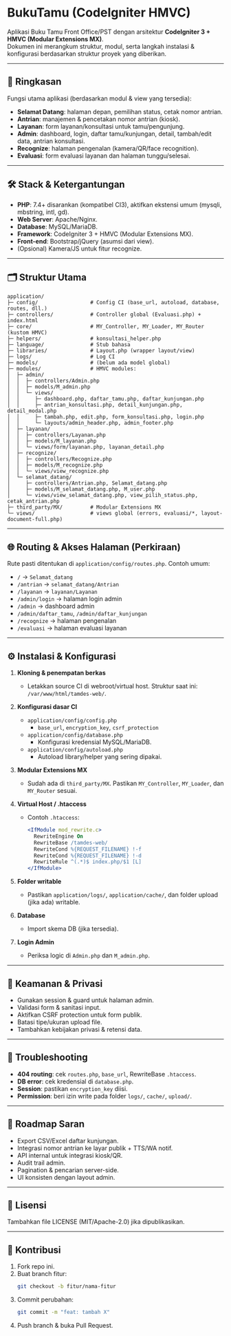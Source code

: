 # BukuTamu (CodeIgniter HMVC)

Aplikasi Buku Tamu Front Office/PST dengan arsitektur **CodeIgniter 3 + HMVC (Modular Extensions MX)**.  
Dokumen ini merangkum struktur, modul, serta langkah instalasi & konfigurasi berdasarkan struktur proyek yang diberikan.

---

## 📖 Ringkasan

Fungsi utama aplikasi (berdasarkan modul & view yang tersedia):
- **Selamat Datang**: halaman depan, pemilihan status, cetak nomor antrian.
- **Antrian**: manajemen & pencetakan nomor antrian (kiosk).
- **Layanan**: form layanan/konsultasi untuk tamu/pengunjung.
- **Admin**: dashboard, login, daftar tamu/kunjungan, detail, tambah/edit data, antrian konsultasi.
- **Recognize**: halaman pengenalan (kamera/QR/face recognition).
- **Evaluasi**: form evaluasi layanan dan halaman tunggu/selesai.

---

## 🛠️ Stack & Ketergantungan

- **PHP**: 7.4+ disarankan (kompatibel CI3), aktifkan ekstensi umum (mysqli, mbstring, intl, gd).
- **Web Server**: Apache/Nginx.
- **Database**: MySQL/MariaDB.
- **Framework**: CodeIgniter 3 + HMVC (Modular Extensions MX).
- **Front-end**: Bootstrap/jQuery (asumsi dari view).
- (Opsional) Kamera/JS untuk fitur recognize.

---

## 🗂️ Struktur Utama

```
application/
├─ config/                 # Config CI (base_url, autoload, database, routes, dll.)
├─ controllers/            # Controller global (Evaluasi.php) + index.html
├─ core/                   # MY_Controller, MY_Loader, MY_Router (kustom HMVC)
├─ helpers/                # konsultasi_helper.php
├─ language/               # Stub bahasa
├─ libraries/              # Layout.php (wrapper layout/view)
├─ logs/                   # Log CI
├─ models/                 # (belum ada model global)
├─ modules/                # HMVC modules:
│  ├─ admin/
│  │  ├─ controllers/Admin.php
│  │  ├─ models/M_admin.php
│  │  └─ views/
│  │     ├─ dashboard.php, daftar_tamu.php, daftar_kunjungan.php
│  │     ├─ antrian_konsultasi.php, detail_kunjungan.php, detail_modal.php
│  │     ├─ tambah.php, edit.php, form_konsultasi.php, login.php
│  │     └─ layouts/admin_header.php, admin_footer.php
│  ├─ layanan/
│  │  ├─ controllers/Layanan.php
│  │  ├─ models/M_layanan.php
│  │  └─ views/form/layanan.php, layanan_detail.php
│  ├─ recognize/
│  │  ├─ controllers/Recognize.php
│  │  ├─ models/M_recognize.php
│  │  └─ views/view_recognize.php
│  └─ selamat_datang/
│     ├─ controllers/Antrian.php, Selamat_datang.php
│     ├─ models/M_selamat_datang.php, M_user.php
│     └─ views/view_selamat_datang.php, view_pilih_status.php, cetak_antrian.php
├─ third_party/MX/         # Modular Extensions MX
└─ views/                  # views global (errors, evaluasi/*, layout-document-full.php)
```

---

## 🌐 Routing & Akses Halaman (Perkiraan)

Rute pasti ditentukan di `application/config/routes.php`. Contoh umum:
- `/` → `Selamat_datang`
- `/antrian` → `selamat_datang/Antrian`
- `/layanan` → `layanan/Layanan`
- `/admin/login` → halaman login admin
- `/admin` → dashboard admin
- `/admin/daftar_tamu`, `/admin/daftar_kunjungan`
- `/recognize` → halaman pengenalan
- `/evaluasi` → halaman evaluasi layanan

---

## ⚙️ Instalasi & Konfigurasi

1. **Kloning & penempatan berkas**
   - Letakkan source CI di webroot/virtual host. Struktur saat ini: `/var/www/html/tamdes-web/`.

2. **Konfigurasi dasar CI**
   - `application/config/config.php`
     - `base_url`, `encryption_key`, `csrf_protection`
   - `application/config/database.php`
     - Konfigurasi kredensial MySQL/MariaDB.
   - `application/config/autoload.php`
     - Autoload library/helper yang sering dipakai.

3. **Modular Extensions MX**
   - Sudah ada di `third_party/MX`. Pastikan `MY_Controller`, `MY_Loader`, dan `MY_Router` sesuai.

4. **Virtual Host / .htaccess**
   - Contoh `.htaccess`:
     ```apache
     <IfModule mod_rewrite.c>
       RewriteEngine On
       RewriteBase /tamdes-web/
       RewriteCond %{REQUEST_FILENAME} !-f
       RewriteCond %{REQUEST_FILENAME} !-d
       RewriteRule ^(.*)$ index.php/$1 [L]
     </IfModule>
     ```

5. **Folder writable**
   - Pastikan `application/logs/`, `application/cache/`, dan folder upload (jika ada) writable.

6. **Database**
   - Import skema DB (jika tersedia).

7. **Login Admin**
   - Periksa logic di `Admin.php` dan `M_admin.php`.

---

## 🔐 Keamanan & Privasi

- Gunakan session & guard untuk halaman admin.
- Validasi form & sanitasi input.
- Aktifkan CSRF protection untuk form publik.
- Batasi tipe/ukuran upload file.
- Tambahkan kebijakan privasi & retensi data.

---

## 🧰 Troubleshooting

- **404 routing**: cek `routes.php`, `base_url`, RewriteBase `.htaccess`.
- **DB error**: cek kredensial di `database.php`.
- **Session**: pastikan `encryption_key` diisi.
- **Permission**: beri izin write pada folder `logs/`, `cache/`, `upload/`.

---

## 🚀 Roadmap Saran

- Export CSV/Excel daftar kunjungan.
- Integrasi nomor antrian ke layar publik + TTS/WA notif.
- API internal untuk integrasi kiosk/QR.
- Audit trail admin.
- Pagination & pencarian server-side.
- UI konsisten dengan layout admin.

---

## 📜 Lisensi

Tambahkan file LICENSE (MIT/Apache-2.0) jika dipublikasikan.

---

## 🤝 Kontribusi

1. Fork repo ini.  
2. Buat branch fitur:  
   ```bash
   git checkout -b fitur/nama-fitur
   ```
3. Commit perubahan:  
   ```bash
   git commit -m "feat: tambah X"
   ```
4. Push branch & buka Pull Request.



